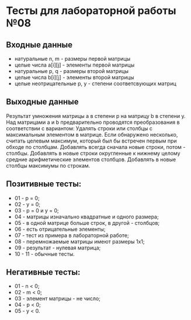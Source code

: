 # Тесты для лабораторной работы №08

## Входные данные
- натуральные n, m - размеры первой матрицы
- целые числа a[i][j] - элементы первой матрицы
- натуральные p, q - размеры второй матрицы
- целые числа b[i][j] - элементы второй матрицы
- целые неотрицательные p, y - степени соответсвующих матриц

## Выходные данные
Результат умножения матрицы a в степени p на матрицу b в степени y.
Над матрицами a и b предварительно проводятся преобразования
в соответствии с вариантом:
Удалять строки или столбцы с максимальным элементом в матрице. 
Если обнаружено несколько, считать целевым максимум, 
который был бы встречен первым при обходе по столбцам. 
Добавлять всегда сначала новые строки, потом - столбцы.
Добавлять в новые строки округленные к нижнему целому средние 
арифметические элементов столбцов.
Добавлять в новые столбцы максимумы по строкам.

## Позитивные тесты:
- 01 - p = 0;
- 02 - y = 0;
- 03 - p = 0 и y = 0;
- 04 - матрицы изначально квадратные и одного размера;
- 05 - в одной матрице больше строк, в другой - столбцов;
- 06 - есть отрицательные элементы;
- 07 - тест из примера в лабораторной работе;
- 08 - перемножаемые матрицы имеют размеры 1x1;
- 09 - результат - нулевая матрица;
- 10 - 11 - обычные тесты.

## Негативные тесты:
- 01 - n < 0;
- 02 - m < 0;
- 03 - элемент матрицы - не число;
- 04 - p < 0;
- 05 - y < 0.

